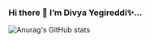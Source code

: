 ### Hi there 👋 I’m Divya Yegireddi✨...

![Anurag's GitHub stats](https://github-readme-stats.vercel.app/api?username=DivyaYegireddi&show_icons=true&theme=radical)
